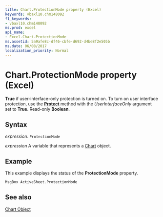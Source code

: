 ```yaml
---
title: Chart.ProtectionMode property (Excel)
keywords: vbaxl10.chm148092
f1_keywords:
- vbaxl10.chm148092
ms.prod: excel
api_name:
- Excel.Chart.ProtectionMode
ms.assetid: 5a9afe8c-df46-cbfe-d692-d4be8f2e505b
ms.date: 06/08/2017
localization_priority: Normal
---
```



# Chart.ProtectionMode property (Excel)

 **True** if user-interface-only protection is turned on. To turn on user interface protection, use the **[Protect](Excel.Chart.Protect.md)** method with the _UserInterfaceOnly_ argument set to **True**. Read-only **Boolean**.


## Syntax

_expression_. `ProtectionMode`

_expression_ A variable that represents a [Chart](Excel.Chart-graph-object.md) object.


## Example

This example displays the status of the  **ProtectionMode** property.


```vb
MsgBox ActiveSheet.ProtectionMode
```


## See also


[Chart Object](Excel.Chart(object).md)

